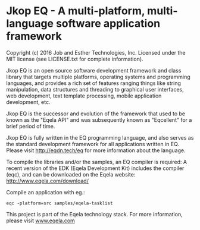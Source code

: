 Jkop EQ - A multi-platform, multi-language software application framework
=========================================================================

Copyright (c) 2016 Job and Esther Technologies, Inc.
Licensed under the MIT license (see LICENSE.txt for complete information).

Jkop EQ is an open source software development framework and class library
that targets multiple platforms, operating systems and programming languages,
and provides a rich set of features ranging things like string manipulation,
data structures and threading to graphical user interfaces, web development,
text template processing, mobile application development, etc.

Jkop EQ is the successor and evolution of the framework that used to be
known as the "Eqela API" and was subsequently known as "Eqcellent" for a
brief period of time.

Jkop EQ is fully written in the EQ programming language, and also serves as the
standard development framework for all applications written in EQ. Please
visit http://eqdn.tech/eq for more information about the language.

To compile the libraries and/or the samples, an EQ compiler is required:
A recent version of the EDK (Eqela Development Kit) includes the compiler (eqc),
and can be downloaded on the Eqela website: http://www.eqela.com/download/

Compile an application with eg.:

```
eqc -platform=src samples/eqela-tasklist
```

This project is part of the Eqela technology stack. For more information,
please visit www.eqela.com
